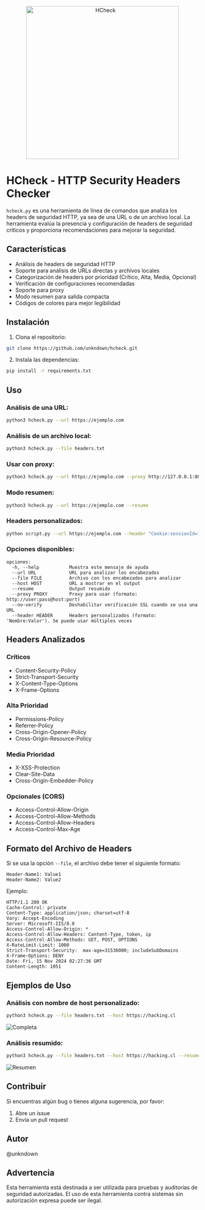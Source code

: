 <p align="center">
  <img src="https://i.imgur.com/k27uAdr.png" alt="HCheck" width="400">
</p>

# HCheck - HTTP Security Headers Checker

`hcheck.py` es una herramienta de línea de comandos que analiza los headers de seguridad HTTP, ya sea de una URL o de un archivo local. La herramienta evalúa la presencia y configuración de headers de seguridad críticos y proporciona recomendaciones para mejorar la seguridad.

## Características

- Análisis de headers de seguridad HTTP
- Soporte para análisis de URLs directas y archivos locales
- Categorización de headers por prioridad (Crítico, Alta, Media, Opcional)
- Verificación de configuraciones recomendadas
- Soporte para proxy
- Modo resumen para salida compacta
- Códigos de colores para mejor legibilidad

## Instalación

1. Clona el repositorio:
```bash
git clone https://github.com/unkndown/hcheck.git
```

2. Instala las dependencias:
```bash
pip install -r requirements.txt
```

## Uso

### Análisis de una URL:
```bash
python3 hcheck.py --url https://ejemplo.com
```

### Análisis de un archivo local:
```bash
python3 hcheck.py --file headers.txt
```

### Usar con proxy:
```bash
python3 hcheck.py --url https://ejemplo.com --proxy http://127.0.0.1:8080
```

### Modo resumen:
```bash
python3 hcheck.py --url https://ejemplo.com --resume
```

### Headers personalizados:
```bash
python script.py --url https://ejemplo.com --header "Cookie:sessionId=123" --header "Authorization:Bearer token123"
```

### Opciones disponibles:
```
opciones:
  -h, --help           Muestra este mensaje de ayuda
  --url URL            URL para analizar los encabezados
  --file FILE          Archivo con los encabezados para analizar
  --host HOST          URL a mostrar en el output
  --resume             Output resumido
  --proxy PROXY        Proxy para usar (formato: http://user:pass@host:port)
  --no-verify          Deshabilitar verificación SSL cuando se usa una URL
  --header HEADER      Headers personalizados (formato: 'Nombre:Valor'). Se puede usar múltiples veces
```

## Headers Analizados

### Críticos
- Content-Security-Policy
- Strict-Transport-Security
- X-Content-Type-Options
- X-Frame-Options

### Alta Prioridad
- Permissions-Policy
- Referrer-Policy
- Cross-Origin-Opener-Policy
- Cross-Origin-Resource-Policy

### Media Prioridad
- X-XSS-Protection
- Clear-Site-Data
- Cross-Origin-Embedder-Policy

### Opcionales (CORS)
- Access-Control-Allow-Origin
- Access-Control-Allow-Methods
- Access-Control-Allow-Headers
- Access-Control-Max-Age

## Formato del Archivo de Headers

Si se usa la opción `--file`, el archivo debe tener el siguiente formato:
```
Header-Name1: Value1
Header-Name2: Value2
```

Ejemplo:
```
HTTP/1.1 200 OK
Cache-Control: private
Content-Type: application/json; charset=utf-8
Vary: Accept-Encoding
Server: Microsoft-IIS/8.0
Access-Control-Allow-Origin: *
Access-Control-Allow-Headers: Content-Type, token, ip
Access-Control-Allow-Methods: GET, POST, OPTIONS
X-RateLimit-Limit: 1000
Strict-Transport-Security:  max-age=31536000; includeSubDomains
X-Frame-Options: DENY
Date: Fri, 15 Nov 2024 02:27:36 GMT
Content-Length: 1051

```

## Ejemplos de Uso

### Análisis con nombre de host personalizado:
```bash
python3 hcheck.py --file headers.txt --host https://hacking.cl
```
![Completa](https://i.imgur.com/yK7Qp0d.png)


### Análisis resumido:
```bash
python3 hcheck.py --file headers.txt --host https://hacking.cl --resume
```
![Resumen](https://i.imgur.com/KqKHjEm.png)


## Contribuir

Si encuentras algún bug o tienes alguna sugerencia, por favor:

1. Abre un issue
2. Envía un pull request

## Autor

@unkndown

## Advertencia

Esta herramienta está destinada a ser utilizada para pruebas y auditorías de seguridad autorizadas. El uso de esta herramienta contra sistemas sin autorización expresa puede ser ilegal.